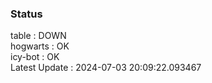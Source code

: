 ### Status


table : DOWN  
hogwarts : OK  
icy-bot : OK  
Latest Update : 2024-07-03 20:09:22.093467
